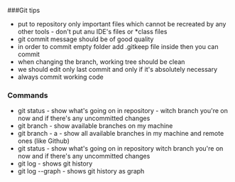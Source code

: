 ###Git tips
- put to repository only important files which cannot be recreated by any other tools - don't put anu IDE's files or *class files
- git commit message should be of good quality
- in order to commit empty folder add .gitkeep file inside then you can commit
- when changing the branch, working tree should be clean
- we should edit only last commit and only if it's absolutely necessary
- always commit working code

### Commands
- git status - show what's going on in repository - witch branch you're on now and if there's any uncommitted changes 
- git branch - show available branches on my machine
- git branch - a - show all available branches in my machine and remote ones (like Github)
- git status - show what's going on in repository 
  witch branch you're on now and if there's any uncommitted changes
- git log - shows git history
- git log --graph - shows git history as graph

